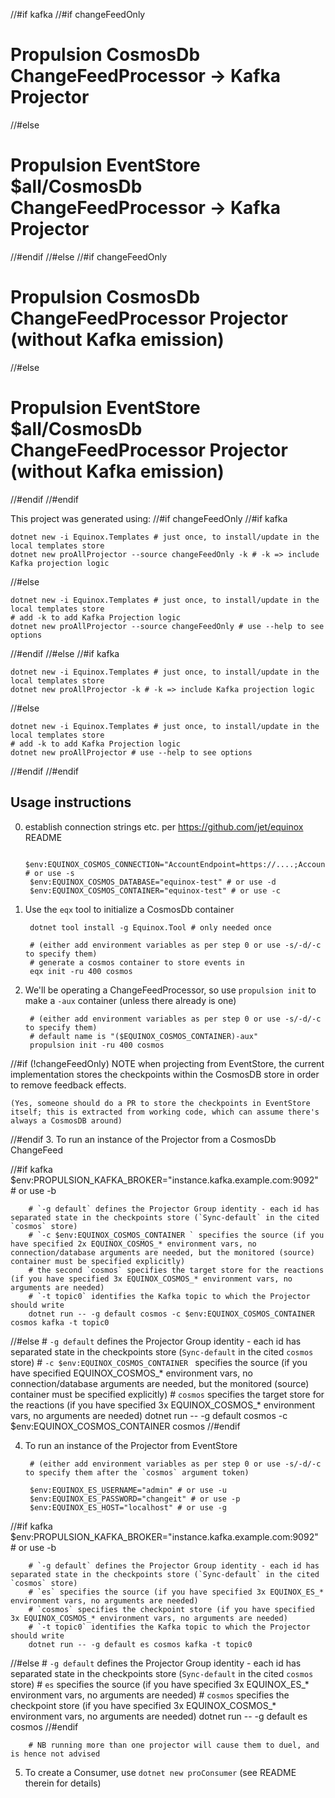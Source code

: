 //#if kafka
//#if changeFeedOnly
# Propulsion CosmosDb ChangeFeedProcessor -> Kafka Projector
//#else
# Propulsion EventStore $all/CosmosDb ChangeFeedProcessor -> Kafka Projector
//#endif
//#else
//#if changeFeedOnly
# Propulsion CosmosDb ChangeFeedProcessor Projector (without Kafka emission)
//#else
# Propulsion EventStore $all/CosmosDb ChangeFeedProcessor Projector (without Kafka emission)
//#endif
//#endif

This project was generated using:
//#if changeFeedOnly
//#if kafka

    dotnet new -i Equinox.Templates # just once, to install/update in the local templates store
    dotnet new proAllProjector --source changeFeedOnly -k # -k => include Kafka projection logic
//#else

    dotnet new -i Equinox.Templates # just once, to install/update in the local templates store
    # add -k to add Kafka Projection logic
    dotnet new proAllProjector --source changeFeedOnly # use --help to see options
//#endif
//#else
//#if kafka

    dotnet new -i Equinox.Templates # just once, to install/update in the local templates store
    dotnet new proAllProjector -k # -k => include Kafka projection logic
//#else

    dotnet new -i Equinox.Templates # just once, to install/update in the local templates store
    # add -k to add Kafka Projection logic
    dotnet new proAllProjector # use --help to see options
//#endif
//#endif

## Usage instructions

0. establish connection strings etc. per https://github.com/jet/equinox README

        $env:EQUINOX_COSMOS_CONNECTION="AccountEndpoint=https://....;AccountKey=....=;" # or use -s
        $env:EQUINOX_COSMOS_DATABASE="equinox-test" # or use -d
        $env:EQUINOX_COSMOS_CONTAINER="equinox-test" # or use -c

1. Use the `eqx` tool to initialize a CosmosDb container

        dotnet tool install -g Equinox.Tool # only needed once

        # (either add environment variables as per step 0 or use -s/-d/-c to specify them)
        # generate a cosmos container to store events in
        eqx init -ru 400 cosmos

2. We'll be operating a ChangeFeedProcessor, so use `propulsion init` to make a `-aux` container (unless there already is one)

        # (either add environment variables as per step 0 or use -s/-d/-c to specify them)
        # default name is "($EQUINOX_COSMOS_CONTAINER)-aux"
        propulsion init -ru 400 cosmos

//#if (!changeFeedOnly)
    NOTE when projecting from EventStore, the current implementation stores the checkpoints within the CosmosDB store in order to remove feedback effects.

    (Yes, someone should do a PR to store the checkpoints in EventStore itself; this is extracted from working code, which can assume there's always a CosmosDB around)

//#endif
3. To run an instance of the Projector from a CosmosDb ChangeFeed

//#if kafka
        $env:PROPULSION_KAFKA_BROKER="instance.kafka.example.com:9092" # or use -b

        # `-g default` defines the Projector Group identity - each id has separated state in the checkpoints store (`Sync-default` in the cited `cosmos` store)
        # `-c $env:EQUINOX_COSMOS_CONTAINER ` specifies the source (if you have specified 2x EQUINOX_COSMOS_* environment vars, no connection/database arguments are needed, but the monitored (source) container must be specified explicitly)
        # the second `cosmos` specifies the target store for the reactions (if you have specified 3x EQUINOX_COSMOS_* environment vars, no arguments are needed)
        # `-t topic0` identifies the Kafka topic to which the Projector should write
        dotnet run -- -g default cosmos -c $env:EQUINOX_COSMOS_CONTAINER cosmos kafka -t topic0
//#else
        # `-g default` defines the Projector Group identity - each id has separated state in the checkpoints store (`Sync-default` in the cited `cosmos` store)
        # `-c $env:EQUINOX_COSMOS_CONTAINER ` specifies the source (if you have specified EQUINOX_COSMOS_* environment vars, no connection/database arguments are needed, but the monitored (source) container must be specified explicitly)
        # `cosmos` specifies the target store for the reactions (if you have specified 3x EQUINOX_COSMOS_* environment vars, no arguments are needed)
        dotnet run -- -g default cosmos -c $env:EQUINOX_COSMOS_CONTAINER  cosmos
//#endif

4. To run an instance of the Projector from EventStore

        # (either add environment variables as per step 0 or use -s/-d/-c to specify them after the `cosmos` argument token)

        $env:EQUINOX_ES_USERNAME="admin" # or use -u
        $env:EQUINOX_ES_PASSWORD="changeit" # or use -p
        $env:EQUINOX_ES_HOST="localhost" # or use -g

//#if kafka
        $env:PROPULSION_KAFKA_BROKER="instance.kafka.example.com:9092" # or use -b

        # `-g default` defines the Projector Group identity - each id has separated state in the checkpoints store (`Sync-default` in the cited `cosmos` store)
        # `es` specifies the source (if you have specified 3x EQUINOX_ES_* environment vars, no arguments are needed)
        # `cosmos` specifies the checkpoint store (if you have specified 3x EQUINOX_COSMOS_* environment vars, no arguments are needed)
        # `-t topic0` identifies the Kafka topic to which the Projector should write
        dotnet run -- -g default es cosmos kafka -t topic0
//#else
        # `-g default` defines the Projector Group identity - each id has separated state in the checkpoints store (`Sync-default` in the cited `cosmos` store)
        # `es` specifies the source (if you have specified 3x EQUINOX_ES_* environment vars, no arguments are needed)
        # `cosmos` specifies the checkpoint store (if you have specified 3x EQUINOX_COSMOS_* environment vars, no arguments are needed)
        dotnet run -- -g default es cosmos
//#endif

        # NB running more than one projector will cause them to duel, and is hence not advised

5. To create a Consumer, use `dotnet new proConsumer` (see README therein for details)